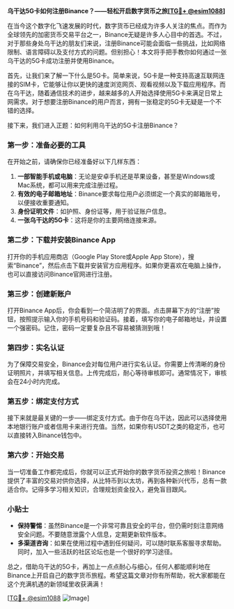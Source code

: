 **乌干达5G卡如何注册Binance？——轻松开启数字货币之旅[[TG💪+ @esim1088](https://t.me/s/esim1088)]**

在当今这个数字化飞速发展的时代，数字货币已经成为许多人关注的焦点。而作为全球领先的加密货币交易平台之一，Binance无疑是许多人心目中的首选。不过，对于那些身处乌干达的朋友们来说，注册Binance可能会面临一些挑战，比如网络限制、语言障碍以及支付方式的问题。但别担心！本文将手把手教你如何通过一张乌干达的5G卡成功注册并使用Binance。

首先，让我们来了解一下什么是5G卡。简单来说，5G卡是一种支持高速互联网连接的SIM卡，它能够让你以更快的速度浏览网页、观看视频以及下载应用程序。而在乌干达，随着通信技术的进步，越来越多的人开始选择使用5G卡来满足日常上网需求。对于想要注册Binance的用户而言，拥有一张稳定的5G卡无疑是一个不错的选择。

接下来，我们进入正题：如何利用乌干达的5G卡注册Binance？

### 第一步：准备必要的工具

在开始之前，请确保你已经准备好以下几样东西：

1. **一部智能手机或电脑**：无论是安卓手机还是苹果设备，甚至是Windows或Mac系统，都可以用来完成注册过程。
2. **有效的电子邮箱地址**：Binance要求每位用户必须绑定一个真实的邮箱账号，以便接收重要通知。
3. **身份证明文件**：如护照、身份证等，用于验证账户信息。
4. **一张乌干达的5G卡**：这将是你的主要网络连接来源。

### 第二步：下载并安装Binance App

打开你的手机应用商店（Google Play Store或Apple App Store），搜索“Binance”，然后点击下载并安装官方应用程序。如果你更喜欢在电脑上操作，也可以直接访问Binance官网进行注册。

### 第三步：创建新账户

打开Binance App后，你会看到一个简洁明了的界面。点击屏幕下方的“注册”按钮，按照提示输入你的手机号码和验证码。接着，填写你的电子邮箱地址，并设置一个强密码。记住，密码一定要复杂且不容易被猜测到哦！

### 第四步：实名认证

为了保障交易安全，Binance会对每位用户进行实名认证。你需要上传清晰的身份证明照片，并填写相关信息。上传完成后，耐心等待审核即可。通常情况下，审核会在24小时内完成。

### 第五步：绑定支付方式

接下来就是最关键的一步——绑定支付方式。由于你在乌干达，因此可以选择使用本地银行账户或者信用卡来进行充值。当然，如果你有USDT之类的稳定币，也可以直接转入Binance钱包中。

### 第六步：开始交易

当一切准备工作都完成后，你就可以正式开始你的数字货币投资之旅啦！Binance提供了丰富的交易对供你选择，从比特币到以太坊，再到各种新兴代币，总有一款适合你。记得多学习相关知识，合理规划资金投入，避免盲目跟风。

### 小贴士

- **保持警惕**：虽然Binance是一个非常可靠且安全的平台，但仍需时刻注意网络安全问题。不要随意泄露个人信息，定期更新软件版本。
- **多渠道咨询**：如果在使用过程中遇到任何疑问，可以随时联系客服寻求帮助。同时，加入一些活跃的社区论坛也是一个很好的学习途径。

总之，借助乌干达的5G卡，再加上一点点耐心与细心，任何人都能顺利地在Binance上开启自己的数字货币旅程。希望这篇文章对你有所帮助，祝大家都能在这个充满机遇的新领域里收获满满！

[[TG💪+ @esim1088](https://t.me/s/esim1088) ![Image](https://i.postimg.cc/4NQfJmqS/Snipaste-2025-05-13-00-14-12.png)]